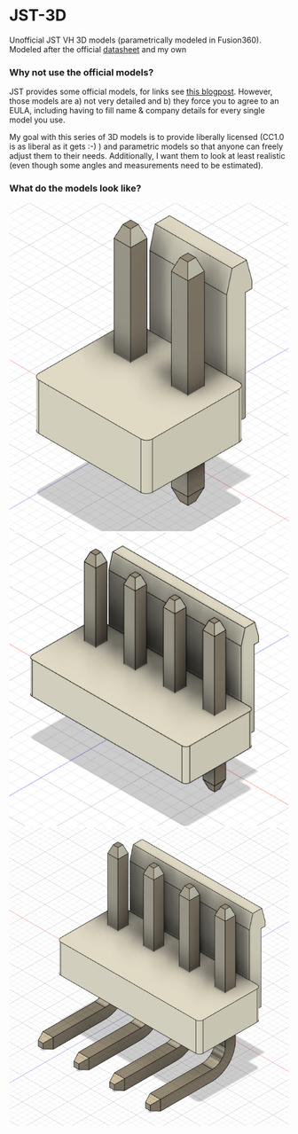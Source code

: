 # JST-3D

Unofficial JST VH 3D models (parametrically modeled in Fusion360).
Modeled after the official [datasheet](https://datasheet.lcsc.com/lcsc/2304140030_JST-Sales-America-B2P-VH-LF-SN_C160315.pdf) and my own 

### Why not use the official models?

JST provides some official models, for links see [this blogpost](https://techoverflow.net/2023/10/29/where-to-find-3d-models-for-jst-vh-connectors/). However, those models are a) not very detailed and b) they force you to agree to an EULA, including having to fill name & company details for every single model you use.

My goal with this series of 3D models is to provide liberally licensed (CC1.0 is as liberal as it gets :-) ) and parametric models so that anyone can freely adjust them to their needs.
Additionally, I want them to look at least realistic (even though some angles and measurements need to be estimated).

### What do the models look like?

![B2P-VH](./models/VH/B2P-VH/B2P-VH.png)
![B4P-VH](./models/VH/B4P-VH/B4P-VH.png)
![B4PS-VH](./models/VH/B4PS-VH/B4PS-VH.png)
